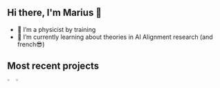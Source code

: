 ## Hi there, I'm Marius 👋

<!--
**MariusWenk/MariusWenk** is a ✨ _special_ ✨ repository because its `README.md` (this file) appears on your GitHub profile.

Here are some ideas to get you started:

- 🔭 I’m currently working on ...
- 🌱 I’m currently learning ...
- 👯 I’m looking to collaborate on ...
- 🤔 I’m looking for help with ...
- 💬 Ask me about ...
- 📫 How to reach me: ...
- 😄 Pronouns: ...
- ⚡ Fun fact: ...
-->

- 🔭 I’m a physicist by training
- 🌱 I’m currently learning about theories in AI Alignment research (and french😎)

## Most recent projects
<div style="display:flex;flex-direction:row;overflow-y:scroll;">
  <a href="https://github.com/MariusWenk/Tempel-des-Schreckens">
    <img src="https://github-readme-stats.vercel.app/api/pin/?username=MariusWenk&repo=Tempel-des-Schreckens" style="width:48%"/>
  </a>
  <a href="https://github.com/MariusWenk/Scientific-Programming-Python">
    <img src="https://github-readme-stats.vercel.app/api/pin/?username=MariusWenk&repo=Scientific-Programming-Python" style="width:48%"/>
  </a>
<div>
